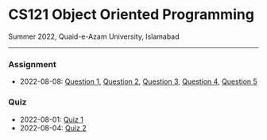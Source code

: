 # CS121 Object Oriented Programming
Summer 2022, Quaid-e-Azam University, Islamabad

---

### Assignment

- 2022-08-08: [Question 1](2022-08-08-assignment-01/question-01.cpp), [Question 2](2022-08-08-assignment-01/question-02.cpp), [Question 3](2022-08-08-assignment-01/question-03.cpp), [Question 4](2022-08-08-assignment-01/question-04.cpp), [Question 5](2022-08-08-assignment-01/question-05.cpp)

### Quiz

- 2022-08-01: [Quiz 1](2022-08-01-quiz-01/main.cpp)
- 2022-08-04: [Quiz 2](2022-08-04-quiz-02/main.cpp)
